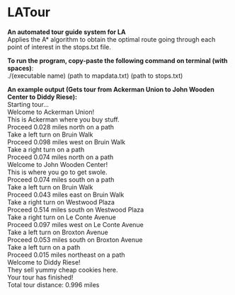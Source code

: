 # LATour
**An automated tour guide system for LA** <br>
Applies the A* algorithm to obtain the optimal route going through each point of interest in the stops.txt file.

**To run the program, copy-paste the following command on terminal (with spaces)**: <br>
./(executable name) (path to mapdata.txt) (path to stops.txt)

**An example output (Gets tour from Ackerman Union to John Wooden Center to Diddy Riese):** <br>
Starting tour... <br>
Welcome to Ackerman Union! <br>
This is Ackerman where you buy stuff. <br>
Proceed 0.028 miles north on a path <br>
Take a left turn on Bruin Walk <br>
Proceed 0.098 miles west on Bruin Walk <br>
Take a right turn on a path <br>
Proceed 0.074 miles north on a path <br>
Welcome to John Wooden Center! <br>
This is where you go to get swole. <br>
Proceed 0.074 miles south on a path <br>
Take a left turn on Bruin Walk <br>
Proceed 0.043 miles east on Bruin Walk <br>
Take a right turn on Westwood Plaza <br>
Proceed 0.514 miles south on Westwood Plaza <br>
Take a right turn on Le Conte Avenue <br>
Proceed 0.097 miles west on Le Conte Avenue <br>
Take a left turn on Broxton Avenue <br>
Proceed 0.053 miles south on Broxton Avenue <br>
Take a left turn on a path <br>
Proceed 0.015 miles northeast on a path <br>
Welcome to Diddy Riese! <br>
They sell yummy cheap cookies here. <br>
Your tour has finished! <br>
Total tour distance: 0.996 miles
